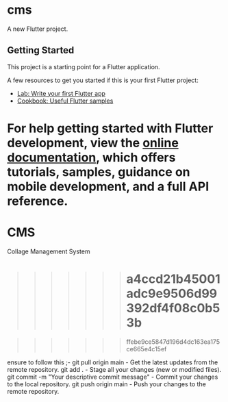 # cms

A new Flutter project.

## Getting Started

This project is a starting point for a Flutter application.

A few resources to get you started if this is your first Flutter project:

- [Lab: Write your first Flutter app](https://docs.flutter.dev/get-started/codelab)
- [Cookbook: Useful Flutter samples](https://docs.flutter.dev/cookbook)

For help getting started with Flutter development, view the
[online documentation](https://docs.flutter.dev/), which offers tutorials,
samples, guidance on mobile development, and a full API reference.
=======

# CMS

Collage Management System

> > > > > > > # a4ccd21b45001adc9e9506d99392df4f08c0b53b

> > > > > > > ffebe9ce5847d196d4dc163ea175ce665e4c15ef

ensure to follow this ;-
git pull origin main - Get the latest updates from the remote repository.
git add . - Stage all your changes (new or modified files).
git commit -m "Your descriptive commit message" - Commit your changes to the local repository.
git push origin main - Push your changes to the remote repository.
